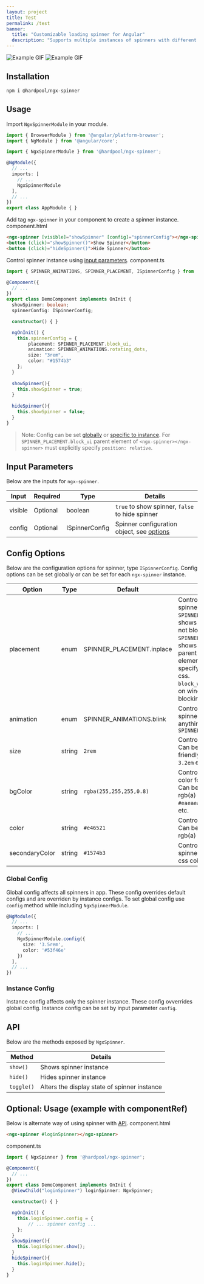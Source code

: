 ```yaml
---
layout: project
title: Test
permalink: /test
banner:
  title: "Customizable loading spinner for Angular"
  description: "Supports multiple instances of spinners with different configurations. Can mask element, portion of UI or complete window."
---
```

![Example GIF](https://img.shields.io/badge/support-angular%206.x-brightgreen.svg)  ![Example GIF](https://img.shields.io/badge/support-angular%205.x-brightgreen.svg)

## Installation
`npm i @hardpool/ngx-spinner`

## Usage
Import `NgxSpinnerModule` in your module.
``` typescript
import { BrowserModule } from '@angular/platform-browser';
import { NgModule } from '@angular/core';

import { NgxSpinnerModule } from '@hardpool/ngx-spinner';

@NgModule({
  // ...
  imports: [
	// ...
	NgxSpinnerModule
  ],
  // ...
})
export class AppModule { }
```
Add tag `ngx-spinner` in your component to create a spinner instance.
component.html
``` html
<ngx-spinner [visible]="showSpinner" [config]="spinnerConfig"></ngx-spinner>
<button (click)="showSpinner()">Show Spinner</button>
<button (click)="hideSpinner()">Hide Spinner</button>
```
Control spinner instance using [input parameters](#input-parameters).
component.ts
``` typescript
import { SPINNER_ANIMATIONS, SPINNER_PLACEMENT, ISpinnerConfig } from '@hardpool/ngx-spinner';

@Component({
  // ...
})
export class DemoComponent implements OnInit {
  showSpinner: boolean;
  spinnerConfig: ISpinnerConfig;

  constructor() { }

  ngOnInit() {
	this.spinnerConfig = {
		placement: SPINNER_PLACEMENT.block_ui,
		animation: SPINNER_ANIMATIONS.rotating_dots,
		size: "3rem",
		color: "#1574b3"
	};
  }
  
  showSpinner(){
    this.showSpinner = true;
  }
  
  hideSpinner(){
    this.showSpinner = false;
  }
}
```
> Note: Config can be set [globally](#global-config) or [specific to instance](#instance-config). For `SPINNER_PLACEMENT.block_ui` parent element of `<ngx-spinner></ngx-spinner>` must explicitly specify `position: relative`.

## Input Parameters
Below are the inputs for `ngx-spinner`.

| Input | Required | Type | Details |
| --- | --- | --- | --- |
| visible | Optional | boolean | `true` to show spinner, `false` to hide spinner |
| config | Optional | ISpinnerConfig | Spinner configuration object, see [options](#config-options) |

## Config Options
Below are the configuration options for spinner, type `ISpinnerConfig`. Config options can be set globally or can be set for each `ngx-spinner` instance.

| Option | Type | Default | Details |
| --- | --- | --- | --- |
| placement | enum | SPINNER_PLACEMENT.inplace | Controls placement for spinner instance.<br>`SPINNER_PLACEMENT.inplace`: shows spinner on element, not blocking anything<br>`SPINNER_PLACEMENT.block_ui`: shows spinner blocking parent element. Parent element must explicitely specify `position: relative` css.<br>`block_window`: shows spinner on window with mask, blocking entire app. |
| animation | enum | SPINNER_ANIMATIONS.blink | Controls animation for spinner instance. Can be set anything like `SPINNER_ANIMATIONS.xxxxxxx` |
| size | string | `2rem` | Controls size of spinner. Can be specified in any css friendly value, eg. `18px`, `4rem`, `3.2em` etc. |
| bgColor | string | `rgba(255,255,255,0.8)` | Controls background mask color for spinner instance. Can be any css color hex, rgb(a) value etc. eg. `#eaeaea`, `rgba(0,0,0,0.8)` etc. |
| color | string | `#e46521` | Controls color of spinner. Can be any css color hex, rgb(a) value. |
| secondaryColor | string | `#1574b3` | Controls secondary color for spinner. Can be any valid css color. |

### Global Config
Global config affects all spinners in app. These config overrides default configs and are overriden by instance configs. To set global config use `config` method while including `NgxSpinnerModule`.
``` typescript
@NgModule({
  // ...
  imports: [
	// ...
	NgxSpinnerModule.config({
      size: '3.5rem',
      color: '#53f46e'
	})
  ],
  // ...
})
```

### Instance Config
Instance config affects only the spinner instance. These config ovverrides global config. Instance config can be set by input parameter `config`.

## API
Below are the methods exposed by `NgxSpinner`.

| Method | Details
| --- | --- |
| `show()` | Shows spinner instance |
| `hide()` | Hides spinner instance |
| `toggle()` | Alters the display state of spinner instance |

## Optional: Usage (example with componentRef)
Below is alternate way of using spinner with [API](#api). 
component.html
``` html
<ngx-spinner #loginSpinner></ngx-spinner>
```
component.ts
``` typescript
import { NgxSpinner } from '@hardpool/ngx-spinner';

@Component({
  // ...
})
export class DemoComponent implements OnInit {
  @ViewChild("loginSpinner") loginSpinner: NgxSpinner;

  constructor() { }

  ngOnInit() {
	this.loginSpinner.config = {
		// ... spinner config ...
	};
  }
  showSpinner(){
    this.loginSpinner.show();
  }
  hideSpinner(){
    this.loginSpinner.hide();
  }
}
```